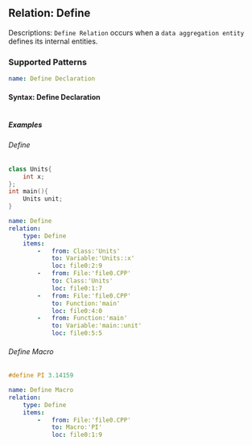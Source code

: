 ## Relation: Define

Descriptions: `Define Relation` occurs when a  `data aggregation entity` defines its internal entities.

### Supported Patterns

```yaml
name: Define Declaration
```
#### Syntax: Define Declaration
```text

```

##### Examples

###### Define

```CPP
class Units{
    int x;
};
int main(){
    Units unit;
}
```

```yaml
name: Define
relation:
    type: Define
    items:
        -   from: Class:'Units'
            to: Variable:'Units::x'
            loc: file0:2:9
        -   from: File:'file0.CPP'
            to: Class:'Units'
            loc: file0:1:7
        -   from: File:'file0.CPP'
            to: Function:'main'
            loc: file0:4:0
        -   from: Function:'main'
            to: Variable:'main::unit'
            loc: file0:5:5
```

###### Define Macro

```CPP
#define PI 3.14159
```

```yaml
name: Define Macro
relation:
    type: Define
    items:
        -   from: File:'file0.CPP'
            to: Macro:'PI'
            loc: file0:1:9
```
